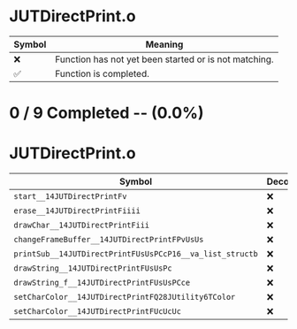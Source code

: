 # JUTDirectPrint.o
| Symbol | Meaning 
| ------------- | ------------- 
| :x: | Function has not yet been started or is not matching. 
| :white_check_mark: | Function is completed. 


# 0 / 9 Completed -- (0.0%)
# JUTDirectPrint.o
| Symbol | Decompiled? |
| ------------- | ------------- |
| `start__14JUTDirectPrintFv` | :x: |
| `erase__14JUTDirectPrintFiiii` | :x: |
| `drawChar__14JUTDirectPrintFiii` | :x: |
| `changeFrameBuffer__14JUTDirectPrintFPvUsUs` | :x: |
| `printSub__14JUTDirectPrintFUsUsPCcP16__va_list_structb` | :x: |
| `drawString__14JUTDirectPrintFUsUsPc` | :x: |
| `drawString_f__14JUTDirectPrintFUsUsPCce` | :x: |
| `setCharColor__14JUTDirectPrintFQ28JUtility6TColor` | :x: |
| `setCharColor__14JUTDirectPrintFUcUcUc` | :x: |
